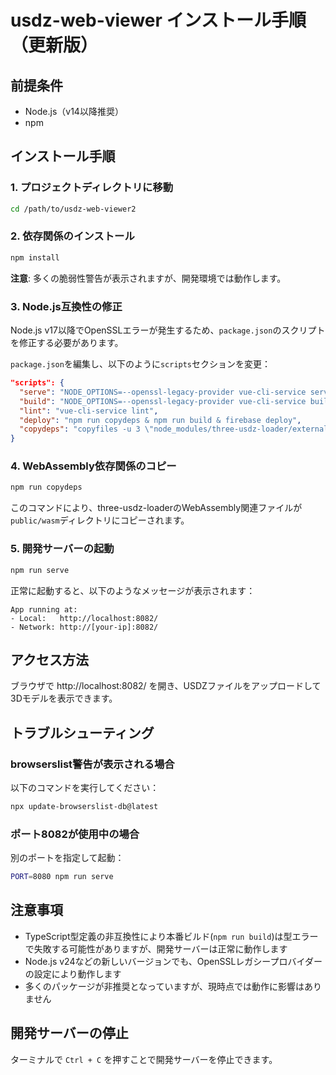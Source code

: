 # usdz-web-viewer インストール手順（更新版）

## 前提条件
- Node.js（v14以降推奨）
- npm

## インストール手順

### 1. プロジェクトディレクトリに移動
```bash
cd /path/to/usdz-web-viewer2
```

### 2. 依存関係のインストール
```bash
npm install
```

**注意**: 多くの脆弱性警告が表示されますが、開発環境では動作します。

### 3. Node.js互換性の修正
Node.js v17以降でOpenSSLエラーが発生するため、`package.json`のスクリプトを修正する必要があります。

`package.json`を編集し、以下のように`scripts`セクションを変更：

```json
"scripts": {
  "serve": "NODE_OPTIONS=--openssl-legacy-provider vue-cli-service serve",
  "build": "NODE_OPTIONS=--openssl-legacy-provider vue-cli-service build",
  "lint": "vue-cli-service lint",
  "deploy": "npm run copydeps & npm run build & firebase deploy",
  "copydeps": "copyfiles -u 3 \"node_modules/three-usdz-loader/external/**/*\" public/wasm"
}
```

### 4. WebAssembly依存関係のコピー
```bash
npm run copydeps
```

このコマンドにより、three-usdz-loaderのWebAssembly関連ファイルが`public/wasm`ディレクトリにコピーされます。

### 5. 開発サーバーの起動
```bash
npm run serve
```

正常に起動すると、以下のようなメッセージが表示されます：

```
App running at:
- Local:   http://localhost:8082/
- Network: http://[your-ip]:8082/
```

## アクセス方法
ブラウザで http://localhost:8082/ を開き、USDZファイルをアップロードして3Dモデルを表示できます。

## トラブルシューティング

### browserslist警告が表示される場合
以下のコマンドを実行してください：
```bash
npx update-browserslist-db@latest
```

### ポート8082が使用中の場合
別のポートを指定して起動：
```bash
PORT=8080 npm run serve
```

## 注意事項
- TypeScript型定義の非互換性により本番ビルド(`npm run build`)は型エラーで失敗する可能性がありますが、開発サーバーは正常に動作します
- Node.js v24などの新しいバージョンでも、OpenSSLレガシープロバイダーの設定により動作します
- 多くのパッケージが非推奨となっていますが、現時点では動作に影響はありません

## 開発サーバーの停止
ターミナルで `Ctrl + C` を押すことで開発サーバーを停止できます。